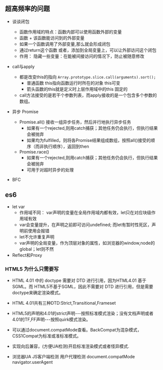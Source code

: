 ## 超高频率的问题 
+ 谈谈闭包
  + 函数作用域的特点：函数内部可以使用函数外部的变量
  + 函数 + 该函数能访问到的外部变量
  + 如果一个函数调用了外部变量,那么就会形成闭包
  + 通过return这个函数 或者，添加到全局变量上，可以让外部访问这个闭包
  + 作用： 隐藏一些变量：在能被间接访问的情况下，防止被随意修改

+ call与apply
  + 都是改变this的指向  `Array.prototype.slice.call(arguments).sort();`
    + 普通函数 this指向函数运行时所在的对象 this可变
    + 箭头函数的this就是定义时上层作用域中的this 固定的
  + call方法接受的是若干个参数列表，而apply接收的是一个包含多个参数的数组。

+ 异步 Promise
  + Promise.all() 接收一组异步任务，然后并行地执行异步任务
    + 如果有一个rejected,则用catch捕获；其他任务仍会执行，但执行结果会被抛弃
    + 如果均为fulfilled，则将各Promise结果组成数组，按照all()接受的顺序（而非执行顺序），返回到then
  + Promise.race()
    + 如果有一个rejected,则用catch捕获；其他任务仍会执行，但执行结果会被抛弃
    + 可用于对超时异步的处理

+ BFC


## es6
+ let var
  + 作用域不同： var声明的变量在全局作用域内都有效，let只在对应块级作用域有效
  + var会变量提升，在声明之前即可访问undefined; 而let有暂时性死区，声明前使用会报错
  + let不允许重复声明
  + var声明的全局变量，作为顶层对象的属性，如浏览器的window,node的global；let则不然
+ Reflect和Proxy


















### HTML5 为什么只需要写 <!DOCTYPE HTML>
+ HTML 4.01 中的 doctype 需要对 DTD 进行引用，因为HTML4.01 基于 SGML。而 HTML5不基于SGML，因此不需要对 DTD 进行引用，但是需要 doctype来确定渲染模式。

+ HTML 4.01共有三种DTD:Strict,Transitional,Frameset

+ HTML5的声明和4.01的strict声明---按照标准模式渲染；没有文档声明或者4.01的TF,FF声明---按照quirk模式渲染。

+ 可以通过document.compatMode查看。BackCompat为混杂模式，CSS1Compat为标准或准标准模式。

+ 实现向后兼容，(方便UA检测)开启标准渲染模式或者怪异模式.

+ 浏览器UA  JS客户端检测 用户代理检测  document.compatMode  navigator.userAgent
